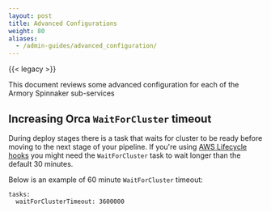 ```yaml
---
layout: post
title: Advanced Configurations
weight: 80
aliases:
  - /admin-guides/advanced_configuration/
---
```


{{< legacy >}}

This document reviews some advanced configuration for each of the Armory Spinnaker sub-services

## Increasing Orca `WaitForCluster` timeout

During deploy stages there is a task that waits for cluster to be ready before moving to the next stage of your pipeline.  If you're using [AWS Lifecycle hooks](https://docs.aws.amazon.com/autoscaling/ec2/userguide/lifecycle-hooks.html) you might need the `WaitForCluster` task to wait longer than the default 30 minutes.

Below is an example of 60 minute `WaitForCluster` timeout:
```
tasks:
  waitForClusterTimeout: 3600000
```
